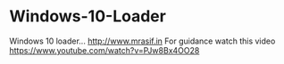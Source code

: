 # Windows-10-Loader
Windows 10 loader... http://www.mrasif.in
For guidance watch this video https://www.youtube.com/watch?v=PJw8Bx4OO28
